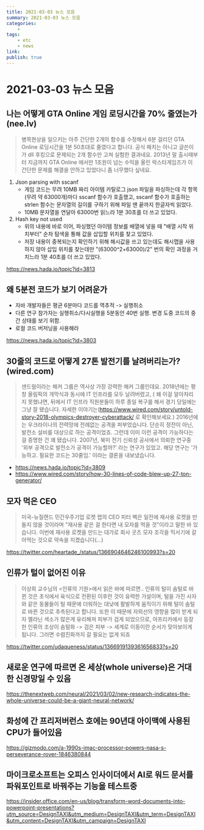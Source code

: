 ```yaml
---
title: 2021-03-03 뉴스 모음
summary: 2021-03-03 뉴스 모음
categories:
    - 
tags:
    - etc
    - news
link: 
publish: true
---
```


# 2021-03-03 뉴스 모음

## 나는 어떻게 GTA Online 게임 로딩시간을 70% 줄였는가 (nee.lv)

> 병목현상을 일으키는 아주 간단한 2개의 함수를 수정해서 6분 걸리던 GTA Online 로딩시간을 1분 50초대로 줄였다고 합니다.
> 공식 패치는 아니고 글쓴이가 dll 후킹으로 문제되는 2개 함수만 고쳐 실험한 결과네요. 2013년 말 출시때부터 지금까지 GTA Online 에서만 1조원이 넘는 수익을 올린 락스타게임즈가 이 간단한 문제를 해결을 안하고 있었다니 좀 너무했다 싶네요.

1. Json parsing with sscanf
   - 게임 코드는 무려 10MB 짜리 아이템 카탈로그 json 파일을 파싱하는데 각 항목(무려 약 63000개)마다 sscanf 함수가 호출했고, sscanf 함수가 호출하는 strlen 함수는 문자열의 길이를 구하기 위해 파일 맨 끝까지 한글자씩 읽었다.
   - 10MB 문자열을 연달아 63000번 읽느라 1분 30초를 더 쓰고 있었다.
2. Hash key not used
   - 위의 내용에 바로 이어, 파싱했던 아이템 정보를 배열에 넣을 때 "배열 시작 위치부터" 순차 탐색을 통해 값을 삽입할 위치를 찾고 있었다.
   - 저장 내용이 중복되는지 확인하기 위해 해시값을 쓰고 있는데도 해시맵을 사용하지 않아 삽입 위치를 찾는데만 "(63000^2+63000)/2" 번의 확인 과정을 거치느라 1분 40초를 더 쓰고 있었다.

<https://news.hada.io/topic?id=3813>

## 왜 5분전 코드가 보기 어려운가

- 자바 개발자들은 평균 6분마다 코드를 역추적 -> 실행취소
- 다른 연구 참가자는 실행취소/다시실행을 5분동안 40번 실행. 변경 도중 코드의 중간 상태를 보기 위함.
- 로컬 코드 버저닝을 사용해라

<https://news.hada.io/topic?id=3803>

## 30줄의 코드로 어떻게 27톤 발전기를 날려버리는가? (wired.com)

> 샌드웜이라는 해커 그룹은 역사상 가장 강력한 해커 그룹인데요. 2018년에는 평창 올림픽의 개막식과 동시에 IT 인프라를 모두 날려버렸고, ( 왜 이걸 알아차리지 못했냐면, 뒤에서 IT 인프라 직원분들이 하루 종일 복구를 해서 경기 당일에는 그냥 잘 됐습니다. 자세한 이야기는(https://www.wired.com/story/untold-story-2018-olympics-destroyer-cyberattack/ 로 확인해보세요.) 2016년에는 우크라이나의 전력망에 전례없는 공격을 퍼부었습니다. 단순히 정전이 아닌, 발전소 설비를 대상으로 하는 공격이었죠.
> 그런데 이미 이런 공격이 가능하다는 걸 증명한 건 꽤 됐습니다. 2007년, 북미 전기 신뢰성 공사에서 의뢰한 연구중 '외부 공격으로 발전소가 공격이 가능할까?' 라는 연구가 있었고. 해당 연구는 '가능하고. 필요한 코드는 30줄임.' 이라는 결론을 내보냈습니다.

- <https://news.hada.io/topic?id=3809>
- <https://www.wired.com/story/how-30-lines-of-code-blew-up-27-ton-generator/>

## 모자 먹은 CEO

> 미국-뉴질랜드 민간우주기업 로켓 랩의 CEO 피터 벡은 일전에 재사용 로켓을 만들지 않을 것이라며 "재사용 같은 걸 한다면 내 모자를 먹을 것"이라고 말한 바 있습니다.
> 이번에 재사용 로켓을 만드는 대가로 회사 굿즈 모자 조각을 믹서기에 갈아먹는 것으로 약속을 지켰습니다(...)

<https://twitter.com/heartade_/status/1366904646246100993?s=20>

## 인류가 털이 없어진 이유

> 이상희 교수님의 <인류의 기원>에서 읽은 바에 따르면.. 인류의 털이 솜털로 바뀐 것은 초식에서 육식으로 전환된 이후란 것이 유력한 가설이며, 털을 가진 사자와 같은 동물들이 털 때문에 더워하는 대낮에 활발하게 움직이기 위해 털이 솜털로 바뀐 것으로 추측된다고 합니다.
> 또한 이 때문에 자외선의 영향을 많이 받게 되자 멜라닌 색소가 많은게 유리해져 피부가 검게 되었으므로, 아프리카에서 등장한 인류의 조상이 솜털화 -> 검은 피부 -> 세계로 이동이란 순서가 맞아보이게 됩니다. 그러면 수렴진화까지 갈 필요는 없게 되죠

<https://twitter.com/udaqueness/status/1366919139361656833?s=20>

## 새로운 연구에 따르면 온 세상(whole universe)은 거대한 신경망일 수 있음

<https://thenextweb.com/neural/2021/03/02/new-research-indicates-the-whole-universe-could-be-a-giant-neural-network/>

## 화성에 간 프리저버런스 호에는 90년대 아이맥에 사용된 CPU가 들어있음

<https://gizmodo.com/a-1990s-imac-processor-powers-nasa-s-perseverance-rover-1846380844>

## 마이크로소프트는 오피스 인사이더에서 AI로 워드 문서를 파워포인트로 바꿔주는 기능을 테스트중

<https://insider.office.com/en-us/blog/transform-word-documents-into-powerpoint-presentations?utm_source=DesignTAXI&utm_medium=DesignTAXI&utm_term=DesignTAXI&utm_content=DesignTAXI&utm_campaign=DesignTAXI>
